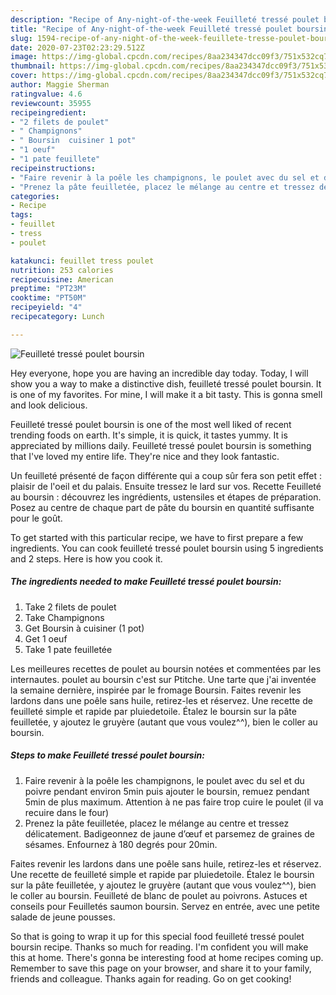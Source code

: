 ```yaml
---
description: "Recipe of Any-night-of-the-week Feuilleté tressé poulet boursin"
title: "Recipe of Any-night-of-the-week Feuilleté tressé poulet boursin"
slug: 1594-recipe-of-any-night-of-the-week-feuillete-tresse-poulet-boursin
date: 2020-07-23T02:23:29.512Z
image: https://img-global.cpcdn.com/recipes/8aa234347dcc09f3/751x532cq70/feuillete-tresse-poulet-boursin-photo-principale-de-la-recette.jpg
thumbnail: https://img-global.cpcdn.com/recipes/8aa234347dcc09f3/751x532cq70/feuillete-tresse-poulet-boursin-photo-principale-de-la-recette.jpg
cover: https://img-global.cpcdn.com/recipes/8aa234347dcc09f3/751x532cq70/feuillete-tresse-poulet-boursin-photo-principale-de-la-recette.jpg
author: Maggie Sherman
ratingvalue: 4.6
reviewcount: 35955
recipeingredient:
- "2 filets de poulet"
- " Champignons"
- " Boursin  cuisiner 1 pot"
- "1 oeuf"
- "1 pate feuillete"
recipeinstructions:
- "Faire revenir à la poêle les champignons, le poulet avec du sel et du poivre pendant environ 5min puis ajouter le boursin, remuez pendant 5min de plus maximum. Attention à ne pas faire trop cuire le poulet (il va recuire dans le four)"
- "Prenez la pâte feuilletée, placez le mélange au centre et tressez délicatement. Badigeonnez de jaune d’œuf et parsemez de graines de sésames. Enfournez à 180 degrés pour 20min."
categories:
- Recipe
tags:
- feuillet
- tress
- poulet

katakunci: feuillet tress poulet 
nutrition: 253 calories
recipecuisine: American
preptime: "PT23M"
cooktime: "PT50M"
recipeyield: "4"
recipecategory: Lunch

---
```



![Feuilleté tressé poulet boursin](https://img-global.cpcdn.com/recipes/8aa234347dcc09f3/751x532cq70/feuillete-tresse-poulet-boursin-photo-principale-de-la-recette.jpg)

Hey everyone, hope you are having an incredible day today. Today, I will show you a way to make a distinctive dish, feuilleté tressé poulet boursin. It is one of my favorites. For mine, I will make it a bit tasty. This is gonna smell and look delicious.

Feuilleté tressé poulet boursin is one of the most well liked of recent trending foods on earth. It's simple, it is quick, it tastes yummy. It is appreciated by millions daily. Feuilleté tressé poulet boursin is something that I've loved my entire life. They're nice and they look fantastic.

Un feuilleté présenté de façon différente qui a coup sûr fera son petit effet : plaisir de l&#39;oeil et du palais. Ensuite tressez le lard sur vos. Recette Feuilleté au boursin : découvrez les ingrédients, ustensiles et étapes de préparation. Posez au centre de chaque part de pâte du boursin en quantité suffisante pour le goût.


To get started with this particular recipe, we have to first prepare a few ingredients. You can cook feuilleté tressé poulet boursin using 5 ingredients and 2 steps. Here is how you cook it.

<!--inarticleads1-->

##### The ingredients needed to make Feuilleté tressé poulet boursin:

1. Take 2 filets de poulet
1. Take  Champignons
1. Get  Boursin à cuisiner (1 pot)
1. Get 1 oeuf
1. Take 1 pate feuilletée


Les meilleures recettes de poulet au boursin notées et commentées par les internautes. poulet au boursin c&#39;est sur Ptitche. Une tarte que j&#39;ai inventée la semaine dernière, inspirée par le fromage Boursin. Faites revenir les lardons dans une poêle sans huile, retirez-les et réservez. Une recette de feuilleté simple et rapide par pluiedetoile. Étalez le boursin sur la pâte feuilletée, y ajoutez le gruyère (autant que vous voulez^^), bien le coller au boursin. 

<!--inarticleads2-->

##### Steps to make Feuilleté tressé poulet boursin:

1. Faire revenir à la poêle les champignons, le poulet avec du sel et du poivre pendant environ 5min puis ajouter le boursin, remuez pendant 5min de plus maximum. Attention à ne pas faire trop cuire le poulet (il va recuire dans le four)
1. Prenez la pâte feuilletée, placez le mélange au centre et tressez délicatement. Badigeonnez de jaune d’œuf et parsemez de graines de sésames. Enfournez à 180 degrés pour 20min.


Faites revenir les lardons dans une poêle sans huile, retirez-les et réservez. Une recette de feuilleté simple et rapide par pluiedetoile. Étalez le boursin sur la pâte feuilletée, y ajoutez le gruyère (autant que vous voulez^^), bien le coller au boursin. Feuilleté de blanc de poulet au poivrons. Astuces et conseils pour Feuilletés saumon boursin. Servez en entrée, avec une petite salade de jeune pousses. 

So that is going to wrap it up for this special food feuilleté tressé poulet boursin recipe. Thanks so much for reading. I'm confident you will make this at home. There's gonna be interesting food at home recipes coming up. Remember to save this page on your browser, and share it to your family, friends and colleague. Thanks again for reading. Go on get cooking!
